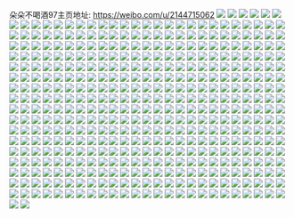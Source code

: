 朵朵不喝酒97主页地址: https://weibo.com/u/2144715062 
![](https://wx4.sinaimg.cn/mw2000/7fd5c136gy1h966ku0edpj21sc2dsdyb.jpg) 
![](https://wx4.sinaimg.cn/mw2000/7fd5c136gy1h95ribmr6gj22c0340hdu.jpg) 
![](https://wx4.sinaimg.cn/mw2000/7fd5c136gy1h95k4210l6j21zk2neu0y.jpg) 
![](https://wx4.sinaimg.cn/mw2000/7fd5c136gy1h95k4569x5j22b432t4qr.jpg) 
![](https://wx4.sinaimg.cn/mw2000/7fd5c136gy1h95k43a5g3j226k2wqkjm.jpg) 
![](https://wx4.sinaimg.cn/mw2000/7fd5c136gy1h95k3yxd4hj221t2qfb2a.jpg) 
![](https://wx4.sinaimg.cn/mw2000/7fd5c136ly1h927j6f9blj20n00c9gn0.jpg) 
![](https://wx4.sinaimg.cn/mw2000/7fd5c136ly1h917n1w3qqj21sc2ds7wh.jpg) 
![](https://wx4.sinaimg.cn/mw2000/7fd5c136ly1h8z2jby3r9j20lc0sgwjj.jpg) 
![](https://wx4.sinaimg.cn/mw2000/7fd5c136ly1h8z2jewcagj21g31xh7qc.jpg) 
![](https://wx4.sinaimg.cn/mw2000/7fd5c136ly1h8z2jdv7kqj228q2znhdu.jpg) 
![](https://wx4.sinaimg.cn/mw2000/7fd5c136ly1h8x1mb9rnoj21ds0n0axc.jpg) 
![](https://wx4.sinaimg.cn/mw2000/7fd5c136ly1h8voxdn42cj228w2zvu0y.jpg) 
![](https://wx4.sinaimg.cn/mw2000/7fd5c136ly1h8voxffvf8j228b28bu0x.jpg) 
![](https://wx4.sinaimg.cn/mw2000/7fd5c136ly1h8voxavmmyj22c0340npe.jpg) 
![](https://wx4.sinaimg.cn/mw2000/7fd5c136ly1h8t8xohgnrj22c0340qv5.jpg) 
![](https://wx4.sinaimg.cn/mw2000/7fd5c136ly1h8t8xne3faj22c02c0b29.jpg) 
![](https://wx4.sinaimg.cn/mw2000/7fd5c136ly1h8qlrnx4alj20n01ds7h6.jpg) 
![](https://wx4.sinaimg.cn/mw2000/7fd5c136ly1h8qlrodlbxj20n01dsgyx.jpg) 
![](https://wx4.sinaimg.cn/mw2000/7fd5c136ly1h8qlrotk9qj20n01ds16k.jpg) 
![](https://wx4.sinaimg.cn/mw2000/7fd5c136ly1h8qlrp3bqrj20n01dsgyo.jpg) 
![](https://wx4.sinaimg.cn/mw2000/7fd5c136ly1h8qlrq30ilj20n01dsk5r.jpg) 
![](https://wx4.sinaimg.cn/mw2000/7fd5c136ly1h8qlrqsydaj20n01ds198.jpg) 
![](https://wx4.sinaimg.cn/mw2000/7fd5c136ly1h8qlrr9o6mj20n01ds7ga.jpg) 
![](https://wx4.sinaimg.cn/mw2000/7fd5c136ly1h8qlrrub4bj20n01ds15f.jpg) 
![](https://wx4.sinaimg.cn/mw2000/7fd5c136ly1h8poni0l7pj20n01dsn68.jpg) 
![](https://wx4.sinaimg.cn/mw2000/7fd5c136ly1h8ponjrweuj20n01ds1kx.jpg) 
![](https://wx4.sinaimg.cn/mw2000/7fd5c136ly1h8oonexbgfj20n01ds7nj.jpg) 
![](https://wx4.sinaimg.cn/mw2000/7fd5c136ly1h8oon6m2l1j211c1dsn7v.jpg) 
![](https://wx4.sinaimg.cn/mw2000/7fd5c136ly1h8oonfcjtwj20n01dsqdu.jpg) 
![](https://wx4.sinaimg.cn/mw2000/7fd5c136ly1h8ldok7jk6j20n01dsn79.jpg) 
![](https://wx4.sinaimg.cn/mw2000/7fd5c136ly1h8ldolpmtej20n01dsk1g.jpg) 
![](https://wx4.sinaimg.cn/mw2000/7fd5c136ly1h8lak5d2dlj20n01ds10m.jpg) 
![](https://wx4.sinaimg.cn/mw2000/7fd5c136ly1h8lal64f8mj20n00fb40q.jpg) 
![](https://wx4.sinaimg.cn/mw2000/7fd5c136ly1h8l263sp9uj20u0140tbq.jpg) 
![](https://wx4.sinaimg.cn/mw2000/7fd5c136ly1h8jouvkdj7j20n01dsk06.jpg) 
![](https://wx4.sinaimg.cn/mw2000/7fd5c136ly1h8j80u0pv0j20n00eqjtc.jpg) 
![](https://wx4.sinaimg.cn/mw2000/7fd5c136ly1h8ilk6sb41j20ws0wsn6f.jpg) 
![](https://wx4.sinaimg.cn/mw2000/7fd5c136ly1h8hxfq1mtij20n01dsn94.jpg) 
![](https://wx4.sinaimg.cn/mw2000/7fd5c136ly1h8hxgl11qjj20n01ds7n1.jpg) 
![](https://wx4.sinaimg.cn/mw2000/7fd5c136ly1h8hxgluaiwj20n01dsgq3.jpg) 
![](https://wx4.sinaimg.cn/mw2000/7fd5c136ly1h8grmm1u31j20n01ds11f.jpg) 
![](https://wx4.sinaimg.cn/mw2000/7fd5c136ly1h8giqkl34mj20n00j875y.jpg) 
![](https://wx4.sinaimg.cn/mw2000/7fd5c136ly1h8fhi3vc9kj20n01ds10f.jpg) 
![](https://wx4.sinaimg.cn/mw2000/7fd5c136ly1h8fhi35we5j20qn15qti6.jpg) 
![](https://wx4.sinaimg.cn/mw2000/7fd5c136ly1h8fhi3iv12j20n006c0t5.jpg) 
![](https://wx4.sinaimg.cn/mw2000/7fd5c136ly1h8ehnnvxg9j20n01dsjxr.jpg) 
![](https://wx4.sinaimg.cn/mw2000/7fd5c136ly1h8ehnogim8j20n01dswli.jpg) 
![](https://wx4.sinaimg.cn/mw2000/7fd5c136ly1h8e5wn61nbj20n01dsh7f.jpg) 
![](https://wx4.sinaimg.cn/mw2000/7fd5c136ly1h8e5wnlhtkj20n01ds44s.jpg) 
![](https://wx4.sinaimg.cn/mw2000/7fd5c136ly1h8d36wf1jfj20n006cjrq.jpg) 
![](https://wx4.sinaimg.cn/mw2000/7fd5c136ly1h8bzw00rz0j20n01dswlj.jpg) 
![](https://wx4.sinaimg.cn/mw2000/7fd5c136ly1h89slyycmkj20n01dsk21.jpg) 
![](https://wx4.sinaimg.cn/mw2000/7fd5c136ly1h88pk3k84lj20n01dsqec.jpg) 
![](https://wx4.sinaimg.cn/mw2000/7fd5c136ly1h88pk2r2m9j20n01dstjg.jpg) 
![](https://wx4.sinaimg.cn/mw2000/7fd5c136ly1h88pk4ahlkj20n01dswly.jpg) 
![](https://wx4.sinaimg.cn/mw2000/7fd5c136ly1h86zh49fumj21ds0n049v.jpg) 
![](https://wx4.sinaimg.cn/mw2000/7fd5c136ly1h86zgye9ojj20n00n0jsu.jpg) 
![](https://wx4.sinaimg.cn/mw2000/7fd5c136ly1h855g6tavdj20n00a1gma.jpg) 
![](https://wx4.sinaimg.cn/mw2000/7fd5c136ly1h846i02tekj20n0051jrp.jpg) 
![](https://wx4.sinaimg.cn/mw2000/7fd5c136ly1h82xjfwd07j20n00oqad2.jpg) 
![](https://wx4.sinaimg.cn/mw2000/7fd5c136ly1h81mb3pa3sj20n01dsn5v.jpg) 
![](https://wx4.sinaimg.cn/mw2000/7fd5c136ly1h81mb37frnj20n01dsqcj.jpg) 
![](https://wx4.sinaimg.cn/mw2000/7fd5c136ly1h81mb47v90j20n01dsn72.jpg) 
![](https://wx4.sinaimg.cn/mw2000/7fd5c136ly1h81mb4mhmfj20n01ds472.jpg) 
![](https://wx4.sinaimg.cn/mw2000/7fd5c136ly1h81lntsntij20n01dskdj.jpg) 
![](https://wx4.sinaimg.cn/mw2000/7fd5c136ly1h80gma3n7gj20n01dsqm5.jpg) 
![](https://wx4.sinaimg.cn/mw2000/7fd5c136ly1h8039v9i6xj20n00e0ac7.jpg) 
![](https://wx4.sinaimg.cn/mw2000/7fd5c136ly1h8039vkdrij20n00of0v7.jpg) 
![](https://wx4.sinaimg.cn/mw2000/7fd5c136ly1h800gdxbq2j20u01hm7b5.jpg) 
![](https://wx4.sinaimg.cn/mw2000/7fd5c136ly1h7z2yqtwj4j20n00phtbg.jpg) 
![](https://wx4.sinaimg.cn/mw2000/7fd5c136ly1h7ycrstftaj20n01dsgtc.jpg) 
![](https://wx4.sinaimg.cn/mw2000/7fd5c136ly1h7ycrtvuvzj20n01dsqbg.jpg) 
![](https://wx4.sinaimg.cn/mw2000/7fd5c136ly1h7vcr2am1zj20n01ds46j.jpg) 
![](https://wx4.sinaimg.cn/mw2000/7fd5c136ly1h7vcr046qmj20n01dsn4w.jpg) 
![](https://wx4.sinaimg.cn/mw2000/7fd5c136ly1h7tni395r0j20n00n1q6n.jpg) 
![](https://wx4.sinaimg.cn/mw2000/7fd5c136ly1h7tni2p9bnj20n01dswxg.jpg) 
![](https://wx4.sinaimg.cn/mw2000/7fd5c136ly1h7tnhu1h3ej20lo0oxn10.jpg) 
![](https://wx4.sinaimg.cn/mw2000/7fd5c136ly1h7tnhy27lvj20n01dsh3m.jpg) 
![](https://wx4.sinaimg.cn/mw2000/7fd5c136ly1h7tni046y6j20n01dstms.jpg) 
![](https://wx4.sinaimg.cn/mw2000/7fd5c136ly1h7tjh11n1fj20n00dgjsm.jpg) 
![](https://wx4.sinaimg.cn/mw2000/7fd5c136ly1h7s6y8antij22c02c0b2b.jpg) 
![](https://wx4.sinaimg.cn/mw2000/7fd5c136ly1h7s6y77v85j221o2q8u0y.jpg) 
![](https://wx4.sinaimg.cn/mw2000/7fd5c136ly1h7s6yk9bykj228k2z9e82.jpg) 
![](https://wx4.sinaimg.cn/mw2000/7fd5c136ly1h7s6yls39kj22782xo7wi.jpg) 
![](https://wx4.sinaimg.cn/mw2000/7fd5c136ly1h7s6ygchp4j22c0340npf.jpg) 
![](https://wx4.sinaimg.cn/mw2000/7fd5c136ly1h7s6yhhu48j229h30n4qq.jpg) 
![](https://wx4.sinaimg.cn/mw2000/7fd5c136ly1h7s6y9vygtj21y72lkhdt.jpg) 
![](https://wx4.sinaimg.cn/mw2000/7fd5c136ly1h7s6ybbg7gj221i2pz1ky.jpg) 
![](https://wx4.sinaimg.cn/mw2000/7fd5c136ly1h7s6ycpkayj225a2v2u0x.jpg) 
![](https://wx4.sinaimg.cn/mw2000/7fd5c136ly1h7s6yn3jlpj223y2t91kz.jpg) 
![](https://wx4.sinaimg.cn/mw2000/7fd5c136ly1h7s6yj4f9lj22c03404qr.jpg) 
![](https://wx4.sinaimg.cn/mw2000/7fd5c136ly1h7s6ydzxm7j229x29xx6p.jpg) 
![](https://wx4.sinaimg.cn/mw2000/7fd5c136ly1h7s6y96g1ej21nc273kjm.jpg) 
![](https://wx4.sinaimg.cn/mw2000/7fd5c136ly1h7ry16xmrwj20n01dsqdw.jpg) 
![](https://wx4.sinaimg.cn/mw2000/7fd5c136ly1h7rwmh7kruj20n00p2q5a.jpg) 
![](https://wx4.sinaimg.cn/mw2000/7fd5c136ly1h7q5u7ezrgj20jv0s40we.jpg) 
![](https://wx4.sinaimg.cn/mw2000/7fd5c136ly1h7q5udp40cj21ds0n0e1z.jpg) 
![](https://wx4.sinaimg.cn/mw2000/7fd5c136ly1h7q5u6rovoj21ds0n0197.jpg) 
![](https://wx4.sinaimg.cn/mw2000/7fd5c136ly1h7q5tzfchdj20n00do0tl.jpg) 
![](https://wx4.sinaimg.cn/mw2000/7fd5c136ly1h7q5u35h1gj21ds0n04qp.jpg) 
![](https://wx4.sinaimg.cn/mw2000/7fd5c136ly1h7q5u1av8rj21ds0n0hdt.jpg) 
![](https://wx4.sinaimg.cn/mw2000/7fd5c136ly1h7rcp8g3mkj20to0ki0ve.jpg) 
![](https://wx4.sinaimg.cn/mw2000/7fd5c136ly1h7p4vc76sxj20n01dsqo6.jpg) 
![](https://wx4.sinaimg.cn/mw2000/7fd5c136ly1h7nctj52ejj22bk340u0z.jpg) 
![](https://wx4.sinaimg.cn/mw2000/7fd5c136ly1h7ncuc259rj22c0340u0y.jpg) 
![](https://wx4.sinaimg.cn/mw2000/7fd5c136ly1h7ncrv9c3xj22bz340npf.jpg) 
![](https://wx4.sinaimg.cn/mw2000/7fd5c136ly1h7ncrdvffaj21i61i6e81.jpg) 
![](https://wx4.sinaimg.cn/mw2000/7fd5c136ly1h7ncv3728ej20n01dsn5p.jpg) 
![](https://wx4.sinaimg.cn/mw2000/7fd5c136ly1h7ncwjeirwj20n01ds7cr.jpg) 
![](https://wx4.sinaimg.cn/mw2000/7fd5c136ly1h7ncuuls5nj20n01ds46p.jpg) 
![](https://wx4.sinaimg.cn/mw2000/7fd5c136ly1h7ncwqm8dpj20tz140gub.jpg) 
![](https://wx4.sinaimg.cn/mw2000/7fd5c136ly1h7mnta3dd6j20n01dsnfd.jpg) 
![](https://wx4.sinaimg.cn/mw2000/7fd5c136ly1h7lhy2qvkoj20n01dstlj.jpg) 
![](https://wx4.sinaimg.cn/mw2000/7fd5c136ly1h7lhy5g5bbj20n01dsazp.jpg) 
![](https://wx4.sinaimg.cn/mw2000/7fd5c136ly1h7lhy8nhl9j20n01ds4l1.jpg) 
![](https://wx4.sinaimg.cn/mw2000/7fd5c136ly1h7lhya2yv6j20n01dstll.jpg) 
![](https://wx4.sinaimg.cn/mw2000/7fd5c136ly1h7lhyc3k44j20n01dsk8b.jpg) 
![](https://wx4.sinaimg.cn/mw2000/7fd5c136ly1h7lhpwnlnej21ds0n04qp.jpg) 
![](https://wx4.sinaimg.cn/mw2000/7fd5c136ly1h7lhq05hijj21ds0n04ps.jpg) 
![](https://wx4.sinaimg.cn/mw2000/7fd5c136ly1h7lhq2zlrfj21ds0n04qp.jpg) 
![](https://wx4.sinaimg.cn/mw2000/7fd5c136ly1h7hvlo08y9j20n00wgju1.jpg) 
![](https://wx4.sinaimg.cn/mw2000/7fd5c136ly1h7hvlnntklj20n00o540r.jpg) 
![](https://wx4.sinaimg.cn/mw2000/7fd5c136ly1h7hmlbwjzwj20n006n40i.jpg) 
![](https://wx4.sinaimg.cn/mw2000/7fd5c136ly1h7flnn6k4uj20bu0d43zm.jpg) 
![](https://wx4.sinaimg.cn/mw2000/7fd5c136ly1h7f1u4sfwmj20n00z948j.jpg) 
![](https://wx4.sinaimg.cn/mw2000/7fd5c136ly1h7e5w8ydjjj20k00f1q39.jpg) 
![](https://wx4.sinaimg.cn/mw2000/7fd5c136ly1h7d647m5taj20n00luaar.jpg) 
![](https://wx4.sinaimg.cn/mw2000/7fd5c136ly1h7d64bixcjj20n00u0n3k.jpg) 
![](https://wx4.sinaimg.cn/mw2000/7fd5c136ly1h79ukofyzzj20n00sctci.jpg) 
![](https://wx4.sinaimg.cn/mw2000/7fd5c136ly1h79ukmlkc0j20l70s9t9z.jpg) 
![](https://wx4.sinaimg.cn/mw2000/7fd5c136ly1h79ukn1u15j20n00sgjz9.jpg) 
![](https://wx4.sinaimg.cn/mw2000/7fd5c136ly1h79uknxwshj229g29g1kx.jpg) 
![](https://wx4.sinaimg.cn/mw2000/7fd5c136ly1h79jyxoyrlj20k40m579p.jpg) 
![](https://wx4.sinaimg.cn/mw2000/7fd5c136ly1h78wbbts5lj20n013oabh.jpg) 
![](https://wx4.sinaimg.cn/mw2000/7fd5c136ly1h78wbaywcbj20n013zk12.jpg) 
![](https://wx4.sinaimg.cn/mw2000/7fd5c136ly1h78wbcd941j20n013oabl.jpg) 
![](https://wx4.sinaimg.cn/mw2000/7fd5c136ly1h78wbd65uwj20n013otiv.jpg) 
![](https://wx4.sinaimg.cn/mw2000/7fd5c136ly1h78rmvo92sj20n00ow74m.jpg) 
![](https://wx4.sinaimg.cn/mw2000/7fd5c136ly1h77j6g2lagj20u013zgqq.jpg) 
![](https://wx4.sinaimg.cn/mw2000/7fd5c136ly1h6806mlk0uj22b72b7alu.jpg) 
![](https://wx4.sinaimg.cn/mw2000/7fd5c136ly1h6806jh3uwj226m26mano.jpg) 
![](https://wx4.sinaimg.cn/mw2000/7fd5c136ly1h6806y1dttj21f01f0tz1.jpg) 
![](https://wx4.sinaimg.cn/mw2000/7fd5c136ly1h6806yx1kbj21vb1zb1ky.jpg) 
![](https://wx4.sinaimg.cn/mw2000/7fd5c136ly1h67irlw2b2j21ds0n00xs.jpg) 
![](https://wx4.sinaimg.cn/mw2000/7fd5c136ly1h67irok7mtj21ds0n0dky.jpg) 
![](https://wx4.sinaimg.cn/mw2000/7fd5c136ly1h679vy7ti1j20n01dswlf.jpg) 
![](https://wx4.sinaimg.cn/mw2000/7fd5c136ly1h66oqnljqcj21ds0n07ea.jpg) 
![](https://wx4.sinaimg.cn/mw2000/7fd5c136ly1h66oql1hnsj21ds0n0gw3.jpg) 
![](https://wx4.sinaimg.cn/mw2000/7fd5c136ly1h5zrbbhzp3j21ds0n04lr.jpg) 
![](https://wx4.sinaimg.cn/mw2000/7fd5c136ly1h5zrbemttej21ds0n0hdt.jpg) 
![](https://wx4.sinaimg.cn/mw2000/7fd5c136ly1h5tlodahmzj21fr1x04el.jpg) 
![](https://wx4.sinaimg.cn/mw2000/7fd5c136ly1h5tloot1uzj22b532ub2a.jpg) 
![](https://wx4.sinaimg.cn/mw2000/7fd5c136ly1h5tlofmkedj22c03404qq.jpg) 
![](https://wx4.sinaimg.cn/mw2000/7fd5c136ly1h5srnjalloj21ds0n017w.jpg) 
![](https://wx4.sinaimg.cn/mw2000/7fd5c136ly1h5srnnapfrj21ds0n0qim.jpg) 
![](https://wx4.sinaimg.cn/mw2000/7fd5c136ly1h5srnppk47j21ds0n0nd6.jpg) 
![](https://wx4.sinaimg.cn/mw2000/7fd5c136ly1h5srng948sj21ds0n0kaa.jpg) 
![](https://wx4.sinaimg.cn/mw2000/7fd5c136ly1h5sjkrfbgij20r70qodkc.jpg) 
![](https://wx4.sinaimg.cn/mw2000/7fd5c136ly1h5o9abqbfej20n00h3gnx.jpg) 
![](https://wx4.sinaimg.cn/mw2000/7fd5c136ly1h5o9agpvbbj22c02c0u0y.jpg) 
![](https://wx4.sinaimg.cn/mw2000/7fd5c136ly1h5nzk3d7shj21ds0n01dc.jpg) 
![](https://wx4.sinaimg.cn/mw2000/7fd5c136ly1h5nzk23b2xj21ds0n0hax.jpg) 
![](https://wx4.sinaimg.cn/mw2000/7fd5c136ly1h5jq0ksk81j20n01ds7k9.jpg) 
![](https://wx4.sinaimg.cn/mw2000/7fd5c136ly1h5hybitp4zj21ds0n0tx5.jpg) 
![](https://wx4.sinaimg.cn/mw2000/7fd5c136ly1h5hybjw0h1j21ds0n0wqc.jpg) 
![](https://wx4.sinaimg.cn/mw2000/7fd5c136ly1h5g8dn7oe6j21ds0n01bq.jpg) 
![](https://wx4.sinaimg.cn/mw2000/7fd5c136ly1h5g8dpn3xuj21ds0n0nda.jpg) 
![](https://wx4.sinaimg.cn/mw2000/7fd5c136ly1h5g8dkbq8pj21ds0n07pk.jpg) 
![](https://wx4.sinaimg.cn/mw2000/7fd5c136ly1h5g18po92jj22aa31qkjm.jpg) 
![](https://wx4.sinaimg.cn/mw2000/7fd5c136ly1h5f1fd076ej20n01dsaud.jpg) 
![](https://wx4.sinaimg.cn/mw2000/7fd5c136ly1h5f1f9xyt9j20n01dswta.jpg) 
![](https://wx4.sinaimg.cn/mw2000/7fd5c136ly1h5eygokcxuj21ds0n0h8a.jpg) 
![](https://wx4.sinaimg.cn/mw2000/7fd5c136ly1h5eygq5zzgj21ds0n0x0w.jpg) 
![](https://wx4.sinaimg.cn/mw2000/7fd5c136ly1h5eygmw2yyj21ds0n0ha1.jpg) 
![](https://wx4.sinaimg.cn/mw2000/7fd5c136ly1h5cloinogsj20uz0qodjd.jpg) 
![](https://wx4.sinaimg.cn/mw2000/7fd5c136ly1h5b9lhhsovj21ds0n0qoo.jpg) 
![](https://wx4.sinaimg.cn/mw2000/7fd5c136ly1h5b9lijklgj21ds0n0qon.jpg) 
![](https://wx4.sinaimg.cn/mw2000/7fd5c136ly1h55qeq18j2j20jz0jzq4n.jpg) 
![](https://wx4.sinaimg.cn/mw2000/7fd5c136ly1h55mo45ugoj21rp2cyx6p.jpg) 
![](https://wx4.sinaimg.cn/mw2000/7fd5c136ly1h55mo6g7suj21s02ddnpd.jpg) 
![](https://wx4.sinaimg.cn/mw2000/7fd5c136ly1h4v6bdhd4dj20n01dstju.jpg) 
![](https://wx4.sinaimg.cn/mw2000/7fd5c136ly1h4phdck1j6j20n00f6jsk.jpg) 
![](https://wx4.sinaimg.cn/mw2000/7fd5c136ly1h4l1yt7t99j20n00de76d.jpg) 
![](https://wx4.sinaimg.cn/mw2000/7fd5c136ly1h4kthdeoz0j22c0340u0y.jpg) 
![](https://wx4.sinaimg.cn/mw2000/7fd5c136ly1h4kthf4esdj21lj24phdu.jpg) 
![](https://wx4.sinaimg.cn/mw2000/7fd5c136ly1h4kth6oc3oj21mr1mrkjl.jpg) 
![](https://wx4.sinaimg.cn/mw2000/7fd5c136ly1h4kthbpz61j21kw1kw4o6.jpg) 
![](https://wx4.sinaimg.cn/mw2000/7fd5c136ly1h4kth7zh4kj21o02801ky.jpg) 
![](https://wx4.sinaimg.cn/mw2000/7fd5c136ly1h4kthasepoj21mm1mehdt.jpg) 
![](https://wx4.sinaimg.cn/mw2000/7fd5c136ly1h4kthhc6e4j224q24mqv7.jpg) 
![](https://wx4.sinaimg.cn/mw2000/7fd5c136ly1h4kth9auxjj21hw1zve81.jpg) 
![](https://wx4.sinaimg.cn/mw2000/7fd5c136ly1h4kth5bk4pj229h30nnpe.jpg) 
![](https://wx4.sinaimg.cn/mw2000/7fd5c136ly1h4kppivyeqj228p2zlb2c.jpg) 
![](https://wx4.sinaimg.cn/mw2000/7fd5c136ly1h4kppdntz4j21sm2e5e82.jpg) 
![](https://wx4.sinaimg.cn/mw2000/7fd5c136ly1h4kppap2pyj21vj2tbhdu.jpg) 
![](https://wx4.sinaimg.cn/mw2000/7fd5c136ly1h4kppmn2rfj223o2swnpg.jpg) 
![](https://wx4.sinaimg.cn/mw2000/7fd5c136ly1h4kppejvtzj22262qkx6p.jpg) 
![](https://wx4.sinaimg.cn/mw2000/7fd5c136ly1h4kpprgn0oj21z62xyu0y.jpg) 
![](https://wx4.sinaimg.cn/mw2000/7fd5c136ly1h4kppfje8nj22c0340e81.jpg) 
![](https://wx4.sinaimg.cn/mw2000/7fd5c136ly1h4kppbp60gj20u014047w.jpg) 
![](https://wx4.sinaimg.cn/mw2000/7fd5c136ly1h4al6oqbx3j20n01ds42r.jpg) 
![](https://wx4.sinaimg.cn/mw2000/7fd5c136ly1h4al6pocbkj20n01dswkz.jpg) 
![](https://wx4.sinaimg.cn/mw2000/7fd5c136ly1h4al6qos9bj20n01ds0zr.jpg) 
![](https://wx4.sinaimg.cn/mw2000/7fd5c136ly1h47o3ez1doj20n01dsaiy.jpg) 
![](https://wx4.sinaimg.cn/mw2000/7fd5c136ly1h47nqfzfh7j20n01ds47c.jpg) 
![](https://wx4.sinaimg.cn/mw2000/7fd5c136ly1h45nmk83sbj20n01ds4qp.jpg) 
![](https://wx4.sinaimg.cn/mw2000/7fd5c136ly1h45nmm04doj20n01ds1kx.jpg) 
![](https://wx4.sinaimg.cn/mw2000/7fd5c136ly1h45nmnb5w3j20n01dstyf.jpg) 
![](https://wx4.sinaimg.cn/mw2000/7fd5c136ly1h45nmkqkt3j20n01ds42x.jpg) 
![](https://wx4.sinaimg.cn/mw2000/7fd5c136ly1h45nmixec8j20n01dsnaa.jpg) 
![](https://wx4.sinaimg.cn/mw2000/7fd5c136ly1h44kpjkt9xj20n01ds48b.jpg) 
![](https://wx4.sinaimg.cn/mw2000/7fd5c136ly1h44kipblmhj20n01dsqij.jpg) 
![](https://wx4.sinaimg.cn/mw2000/7fd5c136ly1h77lscor9cj21nx27wx0k.jpg) 
![](https://wx4.sinaimg.cn/mw2000/7fd5c136ly1h77lse0fphj20v815h74z.jpg) 
![](https://wx4.sinaimg.cn/mw2000/7fd5c136ly1h3vevfldexj22tc480x6u.jpg) 
![](https://wx4.sinaimg.cn/mw2000/7fd5c136ly1h3veuz9qj1j20n01dsdlk.jpg) 
![](https://wx4.sinaimg.cn/mw2000/7fd5c136ly1h3vevg5irkj20k00k0q3m.jpg) 
![](https://wx4.sinaimg.cn/mw2000/7fd5c136ly1h3sy0w99abj20n0096759.jpg) 
![](https://wx4.sinaimg.cn/mw2000/7fd5c136ly1h3l2y66bq8j20n006dq3k.jpg) 
![](https://wx4.sinaimg.cn/mw2000/7fd5c136ly1h3j9y5lli1j21yw2ycu0x.jpg) 
![](https://wx4.sinaimg.cn/mw2000/7fd5c136ly1h3ge5a9actj20n00t2dk9.jpg) 
![](https://wx4.sinaimg.cn/mw2000/7fd5c136ly1h3ge59ine3j20u019044w.jpg) 
![](https://wx4.sinaimg.cn/mw2000/7fd5c136ly1h3ge5apckvj20u01cmagu.jpg) 
![](https://wx4.sinaimg.cn/mw2000/7fd5c136ly1h3ge5b1rxcj20u0190tdm.jpg) 
![](https://wx4.sinaimg.cn/mw2000/7fd5c136ly1h3e7q8vshnj20n01dsgqu.jpg) 
![](https://wx4.sinaimg.cn/mw2000/7fd5c136ly1h3bepm4wrcj20n01dswpk.jpg) 
![](https://wx4.sinaimg.cn/mw2000/7fd5c136ly1h3bepmqxdkj20n01dsnin.jpg) 
![](https://wx4.sinaimg.cn/mw2000/7fd5c136ly1h3bepo955uj20n01dsk5m.jpg) 
![](https://wx4.sinaimg.cn/mw2000/7fd5c136ly1h3bepowdxnj20n01dsgxf.jpg) 
![](https://wx4.sinaimg.cn/mw2000/7fd5c136ly1h333b2291jj20n01ds4ml.jpg) 
![](https://wx4.sinaimg.cn/mw2000/7fd5c136ly1h333b4qnx0j20n01dskh6.jpg) 
![](https://wx4.sinaimg.cn/mw2000/7fd5c136ly1h31fdiubn4j20n01dsk4b.jpg) 
![](https://wx4.sinaimg.cn/mw2000/7fd5c136ly1h2wppylfrkj21ak1ak4ga.jpg) 
![](https://wx4.sinaimg.cn/mw2000/7fd5c136ly1h2wppvgb14j20n00o5wgk.jpg) 
![](https://wx4.sinaimg.cn/mw2000/7fd5c136ly1h2wppxg1chj211z1endub.jpg) 
![](https://wx4.sinaimg.cn/mw2000/7fd5c136ly1h2wpq059qzj20n01dsdj8.jpg) 
![](https://wx4.sinaimg.cn/mw2000/7fd5c136ly1h2wppuzdywj2139139n7x.jpg) 
![](https://wx4.sinaimg.cn/mw2000/7fd5c136ly1h2wppvvuj0j21b60lt0xz.jpg) 
![](https://wx4.sinaimg.cn/mw2000/7fd5c136ly1h2wppwhkmbj20lv1bb7bn.jpg) 
![](https://wx4.sinaimg.cn/mw2000/7fd5c136ly1h2wppzl44uj20t612wk3d.jpg) 
![](https://wx4.sinaimg.cn/mw2000/7fd5c136ly1h2wpq248bcj21ds0n01kx.jpg) 
![](https://wx4.sinaimg.cn/mw2000/7fd5c136ly1h2usbfbd0tj20mi0u0ahg.jpg) 
![](https://wx4.sinaimg.cn/mw2000/7fd5c136ly1h2u49maykoj20n00tktbs.jpg) 
![](https://wx4.sinaimg.cn/mw2000/7fd5c136ly1h2u49n8cuhj20n01dsq8w.jpg) 
![](https://wx4.sinaimg.cn/mw2000/7fd5c136ly1h2olbqlk2lj20n00zsn0q.jpg) 
![](https://wx4.sinaimg.cn/mw2000/7fd5c136ly1h2o2hv6qbtj21o02801ky.jpg) 
![](https://wx4.sinaimg.cn/mw2000/7fd5c136ly1h2o2iqdkpaj21o02804qq.jpg) 
![](https://wx4.sinaimg.cn/mw2000/7fd5c136ly1h2o2hxcywij22c03401kz.jpg) 
![](https://wx4.sinaimg.cn/mw2000/7fd5c136ly1h2o2i4rgxtj20n01ds4dt.jpg) 
![](https://wx4.sinaimg.cn/mw2000/7fd5c136ly1h2o2i3dvxtj20n01dstm4.jpg) 
![](https://wx4.sinaimg.cn/mw2000/7fd5c136ly1h2o2p8d9kqj22c02c07wi.jpg) 
![](https://wx4.sinaimg.cn/mw2000/7fd5c136ly1h2mznfosf9j21ns27pu0x.jpg) 
![](https://wx4.sinaimg.cn/mw2000/7fd5c136ly1h2mznb8epqj21o02801ky.jpg) 
![](https://wx4.sinaimg.cn/mw2000/7fd5c136ly1h2m8ilmdrrj20n01ds43w.jpg) 
![](https://wx4.sinaimg.cn/mw2000/7fd5c136ly1h2m8g9892vj20zj1j80xb.jpg) 
![](https://wx4.sinaimg.cn/mw2000/7fd5c136ly1h2k4kr2n4jj20n00k7dhk.jpg) 
![](https://wx4.sinaimg.cn/mw2000/7fd5c136ly1h2k4kqujh1j21b60lt45x.jpg) 
![](https://wx4.sinaimg.cn/mw2000/7fd5c136ly1h2k4krbhcbj21031037ah.jpg) 
![](https://wx4.sinaimg.cn/mw2000/7fd5c136ly1h2k4krnhu0j218b18bk47.jpg) 
![](https://wx4.sinaimg.cn/mw2000/7fd5c136ly1h2k4ksl3tnj21ob1obb1p.jpg) 
![](https://wx4.sinaimg.cn/mw2000/7fd5c136ly1h2k4kt4dadj215o1otwme.jpg) 
![](https://wx4.sinaimg.cn/mw2000/7fd5c136ly1h2k4kttenmj21lt1ltnos.jpg) 
![](https://wx4.sinaimg.cn/mw2000/7fd5c136ly1h2k4kx7my6j21ds0n0nl2.jpg) 
![](https://wx4.sinaimg.cn/mw2000/7fd5c136ly1h2k4ku48zaj20n00mzjtu.jpg) 
![](https://wx4.sinaimg.cn/mw2000/7fd5c136ly1h2ajkc9g1pj21ds0n07wh.jpg) 
![](https://wx4.sinaimg.cn/mw2000/7fd5c136ly1h28z4v3iiej20n01dskap.jpg) 
![](https://wx4.sinaimg.cn/mw2000/7fd5c136ly1h28gmtvaryj214y14yqh6.jpg) 
![](https://wx4.sinaimg.cn/mw2000/7fd5c136ly1h28gmwgulrj20n00fdn26.jpg) 
![](https://wx4.sinaimg.cn/mw2000/7fd5c136ly1h28gmuld3oj20n00lpgnl.jpg) 
![](https://wx4.sinaimg.cn/mw2000/7fd5c136ly1h28gmsyzjnj20kf187q6h.jpg) 
![](https://wx4.sinaimg.cn/mw2000/7fd5c136ly1h28gmti80tj2113113tgq.jpg) 
![](https://wx4.sinaimg.cn/mw2000/7fd5c136ly1h28gmu49l9j216c16cqcr.jpg) 
![](https://wx4.sinaimg.cn/mw2000/7fd5c136ly1h28gmub2gpj20wk0wkq9s.jpg) 
![](https://wx4.sinaimg.cn/mw2000/7fd5c136ly1h28gmv1281j215d15ctnw.jpg) 
![](https://wx4.sinaimg.cn/mw2000/7fd5c136ly1h28gmvw2a1j21qi2baws8.jpg) 
![](https://wx4.sinaimg.cn/mw2000/7fd5c136ly1h24fp716bqj20n01ds437.jpg) 
![](https://wx4.sinaimg.cn/mw2000/7fd5c136ly1h24fp7usc3j219c0kyaho.jpg) 
![](https://wx4.sinaimg.cn/mw2000/7fd5c136ly1h24fp9mdp6j21eg1egqmp.jpg) 
![](https://wx4.sinaimg.cn/mw2000/7fd5c136ly1h24fp91c2uj218k18kgzm.jpg) 
![](https://wx4.sinaimg.cn/mw2000/7fd5c136ly1h24fp7hlzij20n01dsdna.jpg) 
![](https://wx4.sinaimg.cn/mw2000/7fd5c136ly1h24fp8h1cmj20sp12914o.jpg) 
![](https://wx4.sinaimg.cn/mw2000/7fd5c136ly1h24fp6oj46j20n01dsgpt.jpg) 
![](https://wx4.sinaimg.cn/mw2000/7fd5c136ly1h24fp85x84j20n00flt9x.jpg) 
![](https://wx4.sinaimg.cn/mw2000/7fd5c136ly1h24fp8p24sj20xp0pa0xw.jpg) 
![](https://wx4.sinaimg.cn/mw2000/7fd5c136ly1h21jlpw7wbj20n01dsqcn.jpg) 
![](https://wx4.sinaimg.cn/mw2000/7fd5c136ly1h21jlqm0lxj20n01dsakc.jpg) 
![](https://wx4.sinaimg.cn/mw2000/7fd5c136ly1h1z5idf1a1j21ds0n0hdt.jpg) 
![](https://wx4.sinaimg.cn/mw2000/7fd5c136ly1h1z5ighwqnj21ds0n01kx.jpg) 
![](https://wx4.sinaimg.cn/mw2000/7fd5c136ly1h1z5isfefuj20mz0mzwhv.jpg) 
![](https://wx4.sinaimg.cn/mw2000/7fd5c136ly1h1y11ltzbvj20n00e276e.jpg) 
![](https://wx4.sinaimg.cn/mw2000/7fd5c136ly1h1xzcqwr15j20n01ds46b.jpg) 
![](https://wx4.sinaimg.cn/mw2000/7fd5c136ly1h1xyf1ys7oj20n01dsaho.jpg) 
![](https://wx4.sinaimg.cn/mw2000/7fd5c136ly1h1tighucwhj20n01dsb07.jpg) 
![](https://wx4.sinaimg.cn/mw2000/7fd5c136ly1h1lc3jummlj20n00pcq5h.jpg) 
![](https://wx4.sinaimg.cn/mw2000/7fd5c136ly1h1jzx3oafmj20qr0rtn27.jpg) 
![](https://wx4.sinaimg.cn/mw2000/7fd5c136ly1h1jzx4r66ij20vw0u0dlx.jpg) 
![](https://wx4.sinaimg.cn/mw2000/7fd5c136ly1h1j72a7hqbj20n01dsgra.jpg) 
![](https://wx4.sinaimg.cn/mw2000/7fd5c136ly1h1hsmdar81j22c0340u0y.jpg) 
![](https://wx4.sinaimg.cn/mw2000/7fd5c136ly1h1hsmpqpbvj22c0340u0y.jpg) 
![](https://wx4.sinaimg.cn/mw2000/7fd5c136ly1h1hsnb71ipj20n01dsagc.jpg) 
![](https://wx4.sinaimg.cn/mw2000/7fd5c136ly1h1hsn8zfowj20n01dsq9v.jpg) 
![](https://wx4.sinaimg.cn/mw2000/7fd5c136ly1h1hsn7m5kuj20n01dsah1.jpg) 
![](https://wx4.sinaimg.cn/mw2000/7fd5c136ly1h1hwygxvbyj20n01ds13h.jpg) 
![](https://wx4.sinaimg.cn/mw2000/7fd5c136ly1h1egippp1ij20ny0ln43u.jpg) 
![](https://wx4.sinaimg.cn/mw2000/7fd5c136ly1h13q67l32vj20n01dsqmv.jpg) 
![](https://wx4.sinaimg.cn/mw2000/7fd5c136ly1h117otykuzj20n01dsgst.jpg) 
![](https://wx4.sinaimg.cn/mw2000/7fd5c136ly1h117osm15zj20n01dsdmi.jpg) 
![](https://wx4.sinaimg.cn/mw2000/7fd5c136ly1h0zjltsqwxj20n01dsnd9.jpg) 
![](https://wx4.sinaimg.cn/mw2000/7fd5c136ly1h0zjly7rygj20n01dsqny.jpg) 
![](https://wx4.sinaimg.cn/mw2000/7fd5c136ly1h0zefwco3gj20n01dsng8.jpg) 
![](https://wx4.sinaimg.cn/mw2000/7fd5c136ly1h0zefyf7dbj20n01dsh06.jpg) 
![](https://wx4.sinaimg.cn/mw2000/7fd5c136ly1h0zefsx1lsj20n01dsqga.jpg) 
![](https://wx4.sinaimg.cn/mw2000/7fd5c136ly1h0zefqjv5oj20n01ds7ma.jpg) 
![](https://wx4.sinaimg.cn/mw2000/7fd5c136ly1h0tj54e2jrj21o02804qp.jpg) 
![](https://wx4.sinaimg.cn/mw2000/7fd5c136ly1h0q628gsmnj20n01dsn3b.jpg) 
![](https://wx4.sinaimg.cn/mw2000/7fd5c136ly1h0oyrzo26wj21ds0n01kx.jpg) 
![](https://wx4.sinaimg.cn/mw2000/7fd5c136ly1h0njwl7gj3j21ds0n04qq.jpg) 
![](https://wx4.sinaimg.cn/mw2000/7fd5c136ly1h0mhqw12p2j20n01dsdvg.jpg) 
![](https://wx4.sinaimg.cn/mw2000/7fd5c136ly1h0mhqxapbjj20n01ds128.jpg) 
![](https://wx4.sinaimg.cn/mw2000/7fd5c136ly1h0ljnkxlqwj20n00g5gqr.jpg) 
![](https://wx4.sinaimg.cn/mw2000/7fd5c136ly1h0i443na9jj20n01dsn4l.jpg) 
![](https://wx4.sinaimg.cn/mw2000/7fd5c136ly1h0i44416msj20n01dsai6.jpg) 
![](https://wx4.sinaimg.cn/mw2000/7fd5c136ly1h0i45a1j4dj20n01dswm7.jpg) 
![](https://wx4.sinaimg.cn/mw2000/7fd5c136ly1h0hqj2gg67j21ds0n0tvs.jpg) 
![](https://wx4.sinaimg.cn/mw2000/7fd5c136ly1h0hqiy4ns9j21ds0n01kx.jpg) 
![](https://wx4.sinaimg.cn/mw2000/7fd5c136ly1h0car0afk6j20n01dsaiv.jpg) 
![](https://wx4.sinaimg.cn/mw2000/7fd5c136ly1h0car15pkrj20n01dsk13.jpg) 
![](https://wx4.sinaimg.cn/mw2000/7fd5c136ly1h0car21zg1j20n01dsgt8.jpg) 
![](https://wx4.sinaimg.cn/mw2000/7fd5c136ly1h0c8clw3ftj20n01ds167.jpg) 
![](https://wx4.sinaimg.cn/mw2000/7fd5c136ly1h07d9pv9bvj20n00hgwfm.jpg) 
![](https://wx4.sinaimg.cn/mw2000/7fd5c136ly1h07d9q8h7sj20u016c7c1.jpg) 
![](https://wx4.sinaimg.cn/mw2000/7fd5c136ly1h07d9qinsrj20u01hcwqe.jpg) 
![](https://wx4.sinaimg.cn/mw2000/7fd5c136ly1h07d9rezz8j20nz0zk7aq.jpg) 
![](https://wx4.sinaimg.cn/mw2000/7fd5c136ly1h07d9roz42j20u017l0xb.jpg) 
![](https://wx4.sinaimg.cn/mw2000/7fd5c136ly1h07d9rymo3j20u0190jzf.jpg) 
![](https://wx4.sinaimg.cn/mw2000/7fd5c136ly1h07d9s6igrj20u012gdje.jpg) 
![](https://wx4.sinaimg.cn/mw2000/7fd5c136ly1h02zun9ja6j20n01ds7ey.jpg) 
![](https://wx4.sinaimg.cn/mw2000/7fd5c136ly1gzy4nz63z4j20n01dsqc5.jpg) 
![](https://wx4.sinaimg.cn/mw2000/7fd5c136ly1gzi9sic1nij20n01ds4qp.jpg) 
![](https://wx4.sinaimg.cn/mw2000/7fd5c136ly1gzeozbygv4j20n01dsadb.jpg) 
![](https://wx4.sinaimg.cn/mw2000/7fd5c136ly1gzdpvrvi4zj20n01dsn5g.jpg) 
![](https://wx4.sinaimg.cn/mw2000/7fd5c136ly1gzdpvowjv0j20zg0zg7lf.jpg) 
![](https://wx4.sinaimg.cn/mw2000/7fd5c136ly1gzdecfsoonj20n01ds0yu.jpg) 
![](https://wx4.sinaimg.cn/mw2000/7fd5c136ly1gzdecec6gaj20n01dsgt2.jpg) 
![](https://wx4.sinaimg.cn/mw2000/7fd5c136ly1gz8qdttmobj20n01ds47k.jpg) 
![](https://wx4.sinaimg.cn/mw2000/7fd5c136ly1gz1xudkecrj20n010qdsi.jpg) 
![](https://wx4.sinaimg.cn/mw2000/7fd5c136ly1gyv0lx8myjj20n01dsgvi.jpg) 
![](https://wx4.sinaimg.cn/mw2000/7fd5c136ly1gyv0lwe95oj20n01dsk14.jpg) 
![](https://wx4.sinaimg.cn/mw2000/7fd5c136ly1gyv0lxyj76j20n01dsk15.jpg) 
![](https://wx4.sinaimg.cn/mw2000/7fd5c136ly1gytjfxul5dj20n01ds12e.jpg) 
![](https://wx4.sinaimg.cn/mw2000/7fd5c136ly1gytjfy6b4aj20n01ds11h.jpg) 
![](https://wx4.sinaimg.cn/mw2000/7fd5c136ly1gytjfx7kr8j20n01dsdoi.jpg) 
![](https://wx4.sinaimg.cn/mw2000/7fd5c136ly1gytjfyqcnoj20n01dsk30.jpg) 
![](https://wx4.sinaimg.cn/mw2000/7fd5c136ly1gypbgvztn6j20n00j6di3.jpg) 
![](https://wx4.sinaimg.cn/mw2000/7fd5c136ly1gyp6n0imy9j21ds0n0gpm.jpg) 
![](https://wx4.sinaimg.cn/mw2000/7fd5c136ly1gyp6n18gibj21ds0n0div.jpg) 
![](https://wx4.sinaimg.cn/mw2000/7fd5c136ly1gyjg9g9etxj20n01dsjuk.jpg) 
![](https://wx4.sinaimg.cn/mw2000/7fd5c136ly1gyjg9gongej20n01dsdnu.jpg) 
![](https://wx4.sinaimg.cn/mw2000/7fd5c136ly1gyjg9h1x4rj20n01dsdjd.jpg) 
![](https://wx4.sinaimg.cn/mw2000/7fd5c136ly1gyjg9hbkytj20n01dsn0l.jpg) 
![](https://wx4.sinaimg.cn/mw2000/7fd5c136ly1gyjg9fe39ej20n01ds7be.jpg) 
![](https://wx4.sinaimg.cn/mw2000/7fd5c136ly1gyjg9hw25rj20n01dswmc.jpg) 
![](https://wx4.sinaimg.cn/mw2000/7fd5c136ly1gyjg9ig0jcj20n01dsai8.jpg) 
![](https://wx4.sinaimg.cn/mw2000/7fd5c136ly1gyek9y1sjij20n00nr426.jpg) 
![](https://wx4.sinaimg.cn/mw2000/7fd5c136ly1gycgbn1u3cj20n00n30v2.jpg) 
![](https://wx4.sinaimg.cn/mw2000/7fd5c136ly1gycgbmcyqkj20u01hcqhc.jpg) 
![](https://wx4.sinaimg.cn/mw2000/7fd5c136ly1gya4fyf85pj20n01ds179.jpg) 
![](https://wx4.sinaimg.cn/mw2000/7fd5c136ly1gy1rzu7fivj22c0340u0y.jpg) 
![](https://wx4.sinaimg.cn/mw2000/7fd5c136ly1gy11nyxv9bj20n01dsnfs.jpg) 
![](https://wx4.sinaimg.cn/mw2000/7fd5c136ly1gy11o0qcqbj20n01ds4lr.jpg) 
![](https://wx4.sinaimg.cn/mw2000/7fd5c136ly1gy11nu2vm6j20n01ds4mk.jpg) 
![](https://wx4.sinaimg.cn/mw2000/7fd5c136ly1gy11nvndrgj20n01ds1a9.jpg) 
![](https://wx4.sinaimg.cn/mw2000/7fd5c136ly1gy11nx5wyij20n01ds7t4.jpg) 
![](https://wx4.sinaimg.cn/mw2000/7fd5c136ly1gxzd7522czj20n00bsabf.jpg) 
![](https://wx4.sinaimg.cn/mw2000/7fd5c136ly1gxz9s4dd9oj20n00cg3zm.jpg) 
![](https://wx4.sinaimg.cn/mw2000/7fd5c136ly1gxz9s51igoj20n01dsgu6.jpg) 
![](https://wx4.sinaimg.cn/mw2000/7fd5c136ly1gxz9sb4qyyj20n01dsqay.jpg) 
![](https://wx4.sinaimg.cn/mw2000/7fd5c136ly1gwq6zz56i2j20go0goq4s.jpg) 
![](https://wx4.sinaimg.cn/mw2000/7fd5c136ly1gwpag5yzydj20n00cn0tg.jpg) 
![](https://wx4.sinaimg.cn/mw2000/7fd5c136ly1gwkwo52k76j23402c0hdt.jpg) 
![](https://wx4.sinaimg.cn/mw2000/7fd5c136ly1gvxr3oei4jj22c0340e81.jpg) 
![](https://wx4.sinaimg.cn/mw2000/7fd5c136ly1gvxr3lsz8qj22c0340npd.jpg) 
![](https://wx4.sinaimg.cn/mw2000/7fd5c136ly1gvqos38mpfj22c0340u0y.jpg) 
![](https://wx4.sinaimg.cn/mw2000/002l90mqly1gvo78ue4tuj60n01ds7qo02.jpg) 
![](https://wx4.sinaimg.cn/mw2000/002l90mqly1gvfzpaquq6j62c0340kjm02.jpg) 
![](https://wx4.sinaimg.cn/mw2000/7fd5c136ly1gvfbxcvrm8j20n01dsak0.jpg) 
![](https://wx4.sinaimg.cn/mw2000/002l90mqly1gv85zyfwx7j62c0340npe02.jpg) 
![](https://wx4.sinaimg.cn/mw2000/002l90mqly1gv78mzrihzj60n01dsx3e02.jpg) 
![](https://wx4.sinaimg.cn/mw2000/002l90mqly1gv6p4tfjuxj60n006x75k02.jpg) 
![](https://wx4.sinaimg.cn/mw2000/7fd5c136ly1gv6039jonkj20n01dswxz.jpg) 
![](https://wx4.sinaimg.cn/mw2000/002l90mqgy1gv4hk65w22j62c02c01kx02.jpg) 
![](https://wx4.sinaimg.cn/mw2000/002l90mqgy1gv2nhnoyiuj63402c0u0y02.jpg) 
![](https://wx4.sinaimg.cn/mw2000/002l90mqly1gv120k7rlkj62c02c0qv502.jpg) 
![](https://wx4.sinaimg.cn/mw2000/002l90mqly1guzwfooez3j62ds1sc4qq02.jpg) 
![](https://wx4.sinaimg.cn/mw2000/002l90mqly1guz9xtiz3nj62bn34019c02.jpg) 
![](https://wx4.sinaimg.cn/mw2000/002l90mqly1guz0gfdr8kj62c03407wj02.jpg) 
![](https://wx4.sinaimg.cn/mw2000/002l90mqly1guxbhbfkfrj60n01dsaog02.jpg) 
![](https://wx4.sinaimg.cn/mw2000/002l90mqly1gut090x5kvj61ds0n0kjl02.jpg) 
![](https://wx4.sinaimg.cn/mw2000/002l90mqly1gut08im5jnj61ds0n0kjl02.jpg) 
![](https://wx4.sinaimg.cn/mw2000/002l90mqly1gut08sv2k8j61ds0n0kjl02.jpg) 
![](https://wx4.sinaimg.cn/mw2000/002l90mqly1gut08kwbmaj61ds0n0nex02.jpg) 
![](https://wx4.sinaimg.cn/mw2000/002l90mqly1gut094lqncj61ds0n01kx02.jpg) 
![](https://wx4.sinaimg.cn/mw2000/002l90mqly1gur4ee0wkgj62c0340b2902.jpg) 
![](https://wx4.sinaimg.cn/mw2000/002l90mqly1gur4ecug93j62c03404qp02.jpg) 
![](https://wx4.sinaimg.cn/mw2000/002l90mqly1gul84nfm5aj63402c0e8202.jpg) 
![](https://wx4.sinaimg.cn/mw2000/7fd5c136ly1gtxzjutu1wj22c0340b2a.jpg) 
![](https://wx4.sinaimg.cn/mw2000/7fd5c136ly1gtq36yalcij20n01ds4qp.jpg) 
![](https://wx4.sinaimg.cn/mw2000/7fd5c136ly1gtdin058kyj20n01ds7e1.jpg) 
![](https://wx4.sinaimg.cn/mw2000/7fd5c136ly1gt8atkzsepj20n01ds794.jpg) 
![](https://wx4.sinaimg.cn/mw2000/7fd5c136ly1gt8atka10ij20n01dsdp6.jpg) 
![](https://wx4.sinaimg.cn/mw2000/7fd5c136ly1gt8atltz6bj20n01dsk0c.jpg) 
![](https://wx4.sinaimg.cn/mw2000/7fd5c136ly1gt4j6jpnh1j20n01dsguj.jpg) 
![](https://wx4.sinaimg.cn/mw2000/7fd5c136ly1gt4j6k5qs5j20n01ds7at.jpg) 
![](https://wx4.sinaimg.cn/mw2000/7fd5c136ly1gt4j6l9owvj20n01dsahv.jpg) 
![](https://wx4.sinaimg.cn/mw2000/7fd5c136ly1gt4j6mg4mwj20n01ds47q.jpg) 
![](https://wx4.sinaimg.cn/mw2000/7fd5c136ly1gt0v3gduwkj20n00bbdhh.jpg) 
![](https://wx4.sinaimg.cn/mw2000/7fd5c136ly1gsty5e2b32j20n007ft9x.jpg) 
![](https://wx4.sinaimg.cn/mw2000/7fd5c136ly1gstka7e03sj22c02c07wh.jpg) 
![](https://wx4.sinaimg.cn/mw2000/7fd5c136ly1gstkadq2hbj22c02c04qr.jpg) 
![](https://wx4.sinaimg.cn/mw2000/7fd5c136ly1gste0rivl9j20hx040aaa.jpg) 
![](https://wx4.sinaimg.cn/mw2000/7fd5c136ly1gsnw7pugorj20n01dsahl.jpg) 
![](https://wx4.sinaimg.cn/mw2000/7fd5c136ly1gslylba8y6j20n01dsjyq.jpg) 
![](https://wx4.sinaimg.cn/mw2000/7fd5c136ly1gsllsdm0s7j20n00by0tn.jpg) 
![](https://wx4.sinaimg.cn/mw2000/7fd5c136ly1gslgeolwgoj22c0340npe.jpg) 
![](https://wx4.sinaimg.cn/mw2000/7fd5c136ly1gslgcxukp5j20n01dsao9.jpg) 
![](https://wx4.sinaimg.cn/mw2000/7fd5c136ly1gs8pa895qmj21ds0n0x6p.jpg) 
![](https://wx4.sinaimg.cn/mw2000/7fd5c136ly1gs5lizmp18j22c03404qq.jpg) 
![](https://wx4.sinaimg.cn/mw2000/7fd5c136ly1gs1peux9evj22302ry4qt.jpg) 
![](https://wx4.sinaimg.cn/mw2000/7fd5c136ly1gs1pemvanqj225z2u24qs.jpg) 
![](https://wx4.sinaimg.cn/mw2000/7fd5c136ly1gruli6wcf8j22c02c0wzx.jpg) 
![](https://wx4.sinaimg.cn/mw2000/7fd5c136ly1grpckkdw4wj20x20x2k11.jpg) 
![](https://wx4.sinaimg.cn/mw2000/7fd5c136ly1grpckj5j9ij22c02c0e83.jpg) 
